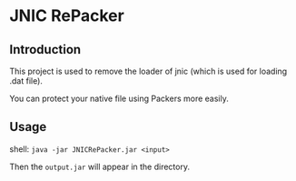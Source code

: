 # JNIC RePacker

## Introduction

This project is used to remove the loader of jnic (which is used for loading .dat file).

You can protect your native file using Packers more easily.

## Usage

shell: `java -jar JNICRePacker.jar <input>`

Then the `output.jar` will appear in the directory.